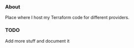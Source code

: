 ### About

Place where I host my Terraform code for different providers.

### TODO

Add more stuff and document it

